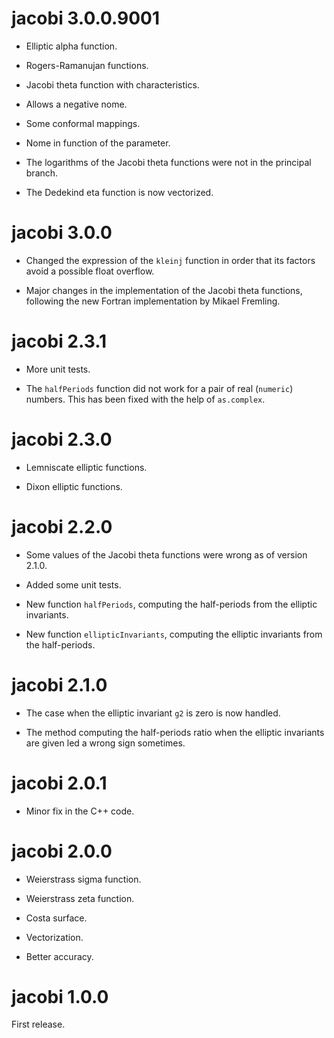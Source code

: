 # jacobi 3.0.0.9001

- Elliptic alpha function.

- Rogers-Ramanujan functions.

- Jacobi theta function with characteristics.

- Allows a negative nome.

- Some conformal mappings.

- Nome in function of the parameter.

- The logarithms of the Jacobi theta functions were not in the principal branch.

- The Dedekind eta function is now vectorized.


# jacobi 3.0.0

- Changed the expression of the `kleinj` function in order that its factors 
avoid a possible float overflow. 

- Major changes in the implementation of the Jacobi theta functions, following 
the new Fortran implementation by Mikael Fremling.


# jacobi 2.3.1

- More unit tests.

- The `halfPeriods` function did not work for a pair of real (`numeric`) 
numbers. This has been fixed with the help of `as.complex`. 


# jacobi 2.3.0

- Lemniscate elliptic functions.

- Dixon elliptic functions.


# jacobi 2.2.0

- Some values of the Jacobi theta functions were wrong as of version 2.1.0.

- Added some unit tests.

- New function `halfPeriods`, computing the half-periods from the elliptic 
invariants.

- New function `ellipticInvariants`, computing the elliptic invariants from 
the half-periods.


# jacobi 2.1.0

- The case when the elliptic invariant `g2` is zero is now handled.

- The method computing the half-periods ratio when the elliptic invariants are 
given led a wrong sign sometimes.


# jacobi 2.0.1

- Minor fix in the C++ code.


# jacobi 2.0.0

- Weierstrass sigma function.

- Weierstrass zeta function.

- Costa surface.

- Vectorization.

- Better accuracy.


# jacobi 1.0.0

First release.
